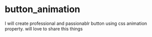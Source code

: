 # button_animation
I will create professional and passionablr button using css animation property. will love to share this things
